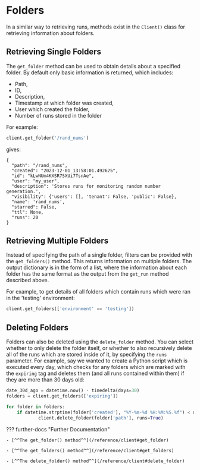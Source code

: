 # Folders

In a similar way to retrieving runs, methods exist in the `Client()` class for retrieving information about folders. 

## Retrieving Single Folders
The `get_folder` method can be used to obtain details about a specified folder. By default only basic information is returned, which includes:

* Path,
* ID,
* Description,
* Timestamp at which folder was created,
* User which created the folder,
* Number of runs stored in the folder

For example:
```python
client.get_folder('/rand_nums')
```
gives:
```
{
  "path": "/rand_nums",
  "created": "2023-12-01 13:58:01.492625",
  "id": "kLwNUm4KXSR7SXUi7TsnAe",
  "user": "my_user",
  "description": 'Stores runs for monitoring random number generation.',
  "visibility": {'users': [], 'tenant': False, 'public': False},
  "name": 'rand_nums',
  "starred": False,
  "ttl": None,
  "runs": 20
}
```
## Retrieving Multiple Folders
Instead of specifying the path of a single folder, filters can be provided with the `get_folders()` method. This returns information on multiple folders.
The output dictionary is in the form of a list, where the information about each folder has the same format as the output from the `get_run` method described above.

For example, to get details of all folders which contain runs which were ran in the 'testing' environment:
```python
client.get_folders(['environment' == 'testing'])
```

## Deleting Folders
Folders can also be deleted using the `delete_folder` method. You can select whether to only delete the folder itself, or whether to also recursively delete all of the runs which are stored inside of it, by specifying the `runs` parameter. For example, say we wanted to create a Python script which is executed every day, which checks for any folders which are marked with the `expiring` tag and deletes them (and all runs contained within them) if they are more than 30 days old:

```python
date_30d_ago = datetime.now() - timedelta(days=30)
folders = client.get_folders(['expiring'])

for folder in folders:
    if datetime.strptime(folder['created'], "%Y-%m-%d %H:%M:%S.%f") < date_30d_ago:
            client.delete_folder(folder['path'], runs=True)
```
??? further-docs "Further Documentation"

    - [^^The get_folder() method^^](/reference/client#get_folder)

    - [^^The get_folders() method^^](/reference/client#get_folders)
    
    - [^^The delete_folder() method^^](/reference/client#delete_folder)